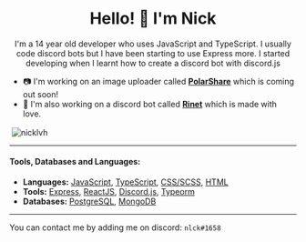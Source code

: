 <h1 align="center">Hello! 👋 I'm Nick</h1>
<p align="center">I'm a 14 year old developer who uses JavaScript and TypeScript. I usually code discord bots but I have been starting to use Express more. I started developing when I learnt how to create a discord bot with discord.js</p>

- 📷 I'm working on an image uploader called [**PolarShare**](http://polarshare.xyz) which is coming out soon!
- 🤖 I'm also working on a discord bot called [**Rinet**](https://discord.com/api/oauth2/authorize?client_id=721740274958860348&permissions=8&scope=bot) which is made with love.

<p>&nbsp;<img align="center" src="https://github-readme-stats.vercel.app/api?username=nicklvh&show_icons=true&theme=tokyonight&locale=en" alt="nicklvh" /></p>

----

#### Tools, Databases and Languages: 
  - **Languages:** [JavaScript](https://www.javascript.com/), [TypeScript](https://typescriptlang.org), [CSS/SCSS](https://www.w3schools.com/Css/), [HTML](https://www.w3schools.com/html/)
  - **Tools:** [Express](http://expressjs.com/), [ReactJS](https://reactjs.org/), [Discord.js](https://discord.js.org/), [Typeorm](https://typeorm.io/)
  - **Databases:** [PostgreSQL](https://www.postgresql.org/), [MongoDB](https://mongodb.com/)
  
----

You can contact me by adding me on discord: `nlck#1658`

